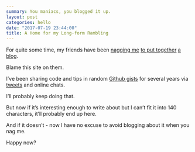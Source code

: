 ```yaml
---
summary: You maniacs, you blogged it up.
layout: post
categories: hello
date: "2017-07-19 23:44:00"
title: A Home for my Long-form Rambling
---
```


For quite some time, my friends have been [nagging
me](<https://twitter.com/tvsutton/status/565118553809235968>) [to put
together](<https://twitter.com/Vaughn_E_Miller/status/603232042772516866>) [a
blog](<https://twitter.com/foigus/status/608800195707564032>).

Blame this site on them.

I’ve been sharing code and tips in random [Github
gists](<https://gist.github.com/pudquick>) for several years via
[tweets](<https://twitter.com/mikeymikey>) and online chats.

I’ll probably keep doing that.

But now if it’s interesting enough to write about but I can’t fit it into 140
characters, it’ll probably end up here.

And if it doesn’t - now I have no excuse to avoid blogging about it when you nag
me.

Happy now?
